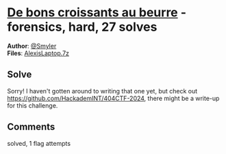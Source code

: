 [De bons croissants au beurre](challenge_files/README.md) - forensics, hard, 27 solves
===

**Author**: [@Smyler](https://github.com/SmylerMC)    
**Files**: [AlexisLaptop.7z](https://www.narthorn.com/ctf/404CTF-2024/challenge_files/Investigation%20num%C3%A9rique/De%20bons%20croissants%20au%20beurre/AlexisLaptop.7z)

## Solve

Sorry! I haven't gotten around to writing that one yet, but check out https://github.com/HackademINT/404CTF-2024, there might be a write-up for this challenge.

## Comments

solved, 1 flag attempts